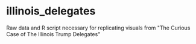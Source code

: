 # illinois_delegates
Raw data and R script necessary for replicating visuals from "The Curious Case of The Illinois Trump Delegates"
